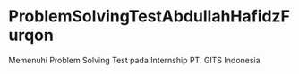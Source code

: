 # ProblemSolvingTestAbdullahHafidzFurqon
Memenuhi Problem Solving Test pada Internship PT. GITS Indonesia
